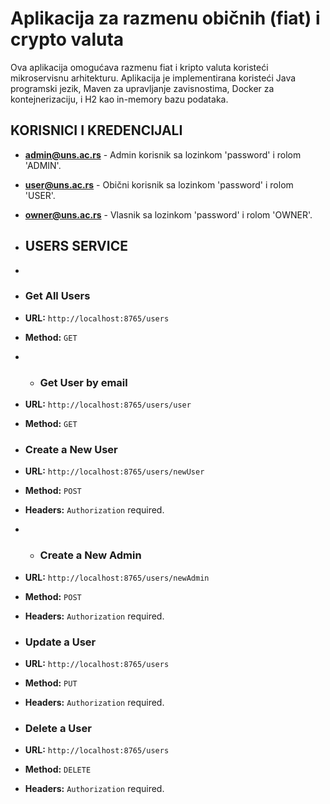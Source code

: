 # Aplikacija za razmenu običnih (fiat) i crypto valuta

Ova aplikacija omogućava razmenu fiat i kripto valuta koristeći mikroservisnu arhitekturu. Aplikacija je implementirana koristeći Java programski jezik, Maven za upravljanje zavisnostima, Docker za kontejnerizaciju, i H2 kao in-memory bazu podataka.

## KORISNICI I KREDENCIJALI

- **admin@uns.ac.rs** - Admin korisnik sa lozinkom 'password' i rolom 'ADMIN'.
- **user@uns.ac.rs** - Obični korisnik sa lozinkom 'password' i rolom 'USER'.
- **owner@uns.ac.rs** - Vlasnik sa lozinkom 'password' i rolom 'OWNER'.


- ## USERS SERVICE
- 
- ### Get All Users

- **URL:** `http://localhost:8765/users`
- **Method:** `GET`

- - ### Get User by email

- **URL:** `http://localhost:8765/users/user`
- **Method:** `GET`

- ### Create a New User

- **URL:** `http://localhost:8765/users/newUser`
- **Method:** `POST`
- **Headers:** `Authorization` required.

- - ### Create a New Admin

- **URL:** `http://localhost:8765/users/newAdmin`
- **Method:** `POST`
- **Headers:** `Authorization` required.

- ### Update a User

- **URL:** `http://localhost:8765/users`
- **Method:** `PUT`
- **Headers:** `Authorization` required.

- ### Delete a User

- **URL:** `http://localhost:8765/users`
- **Method:** `DELETE`
- **Headers:** `Authorization` required.
